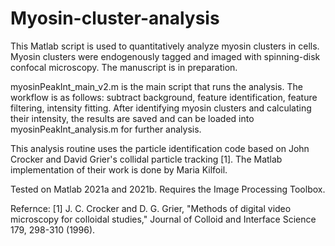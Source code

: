 # Myosin-cluster-analysis
This Matlab script is used to quantitatively analyze myosin clusters in cells. Myosin clusters were endogenously tagged and imaged with spinning-disk confocal microscopy. The manuscript is in preparation.

myosinPeakInt_main_v2.m is the main script that runs the analysis. The workflow is as follows: subtract background, feature identification, feature filtering, intensity fitting. After identifying myosin clusters and calculating their intensity, the results are saved and can be loaded into myosinPeakInt_analysis.m for further analysis.

This analysis routine uses the particle identification code based on John Crocker and David Grier's collidal particle tracking [1]. The Matlab implementation of their work is done by Maria Kilfoil.

Tested on Matlab 2021a and 2021b. Requires the Image Processing Toolbox.

Refernce: 
[1] J. C. Crocker and D. G. Grier, "Methods of digital video microscopy for colloidal studies," Journal of Colloid and Interface Science 179, 298-310 (1996).
